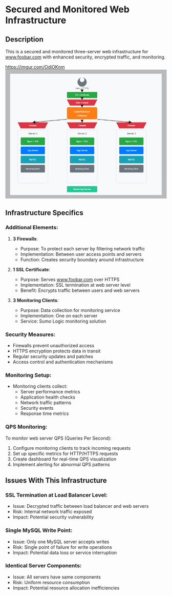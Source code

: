 # Secured and Monitored Web Infrastructure

## Description
This is a secured and monitored three-server web infrastructure for www.foobar.com with enhanced security, encrypted traffic, and monitoring.

https://imgur.com/OdjOKnm
![Secured and Monitored Infrastructure](./images/2-secured_and_monitored_web_infrastructure.png)

## Infrastructure Specifics

### Additional Elements:

1. **3 Firewalls**:
   - Purpose: To protect each server by filtering network traffic
   - Implementation: Between user access points and servers
   - Function: Creates security boundary around infrastructure

2. **1 SSL Certificate**:
   - Purpose: Serves www.foobar.com over HTTPS
   - Implementation: SSL termination at web server level
   - Benefit: Encrypts traffic between users and web servers

3. **3 Monitoring Clients**:
   - Purpose: Data collection for monitoring service
   - Implementation: One on each server
   - Service: Sumo Logic monitoring solution

### Security Measures:
- Firewalls prevent unauthorized access
- HTTPS encryption protects data in transit
- Regular security updates and patches
- Access control and authentication mechanisms

### Monitoring Setup:
- Monitoring clients collect:
  * Server performance metrics
  * Application health checks
  * Network traffic patterns
  * Security events
  * Response time metrics

### QPS Monitoring:
To monitor web server QPS (Queries Per Second):
1. Configure monitoring clients to track incoming requests
2. Set up specific metrics for HTTP/HTTPS requests
3. Create dashboard for real-time QPS visualization
4. Implement alerting for abnormal QPS patterns

## Issues With This Infrastructure

### SSL Termination at Load Balancer Level:
- Issue: Decrypted traffic between load balancer and web servers
- Risk: Internal network traffic exposed
- Impact: Potential security vulnerability

### Single MySQL Write Point:
- Issue: Only one MySQL server accepts writes
- Risk: Single point of failure for write operations
- Impact: Potential data loss or service interruption

### Identical Server Components:
- Issue: All servers have same components
- Risk: Uniform resource consumption
- Impact: Potential resource allocation inefficiencies
